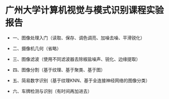 # 广州大学计算机视觉与模式识别课程实验报告

+ 一、图像处理入门（读取、保存、调色调亮、加噪去噪、平滑锐化）

+ 二、摄像机几何（省略）

+ 三、图像滤波（使用不同滤波器去除椒盐噪声、锐化、边缘提取）

+ 四、图像分割（基于纹理、基于聚类、基于图）

+ 五、简易数字识别（基于纹理KNN、基于全连接神经网络的图像分类）

+ 六、车牌检测与识别（有时间再加进去）
